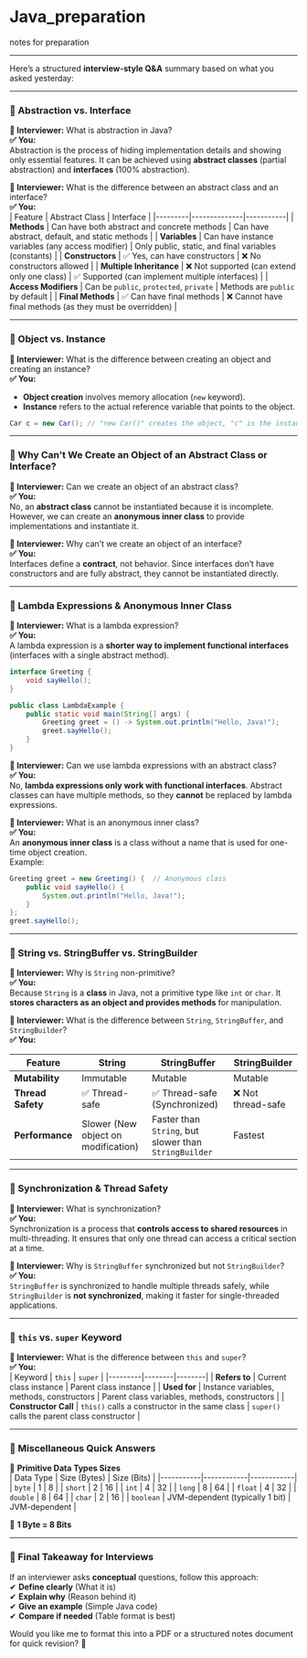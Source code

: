 # Java_preparation
notes for preparation 

--------------------------------------------------------------------------------------------------------------------------------------------------------------------------------------------------------------------

Here’s a structured **interview-style Q&A** summary based on what you asked yesterday:  

---

### **🔹 Abstraction vs. Interface**  
**🔸 Interviewer:** What is abstraction in Java?  
**✅ You:**  
Abstraction is the process of hiding implementation details and showing only essential features. It can be achieved using **abstract classes** (partial abstraction) and **interfaces** (100% abstraction).  

**🔸 Interviewer:** What is the difference between an abstract class and an interface?  
**✅ You:**  
| Feature | Abstract Class | Interface |
|---------|--------------|-----------|
| **Methods** | Can have both abstract and concrete methods | Can have abstract, default, and static methods |
| **Variables** | Can have instance variables (any access modifier) | Only public, static, and final variables (constants) |
| **Constructors** | ✅ Yes, can have constructors | ❌ No constructors allowed |
| **Multiple Inheritance** | ❌ Not supported (can extend only one class) | ✅ Supported (can implement multiple interfaces) |
| **Access Modifiers** | Can be `public`, `protected`, `private` | Methods are `public` by default |
| **Final Methods** | ✅ Can have final methods | ❌ Cannot have final methods (as they must be overridden) |

---

### **🔹 Object vs. Instance**  
**🔸 Interviewer:** What is the difference between creating an object and creating an instance?  
**✅ You:**  
- **Object creation** involves memory allocation (`new` keyword).  
- **Instance** refers to the actual reference variable that points to the object.  
```java
Car c = new Car(); // "new Car()" creates the object, "c" is the instance
```

---

### **🔹 Why Can't We Create an Object of an Abstract Class or Interface?**  
**🔸 Interviewer:** Can we create an object of an abstract class?  
**✅ You:**  
No, an **abstract class** cannot be instantiated because it is incomplete. However, we can create an **anonymous inner class** to provide implementations and instantiate it.  

**🔸 Interviewer:** Why can’t we create an object of an interface?  
**✅ You:**  
Interfaces define a **contract**, not behavior. Since interfaces don’t have constructors and are fully abstract, they cannot be instantiated directly.

---

### **🔹 Lambda Expressions & Anonymous Inner Class**  
**🔸 Interviewer:** What is a lambda expression?  
**✅ You:**  
A lambda expression is a **shorter way to implement functional interfaces** (interfaces with a single abstract method).  

```java
interface Greeting {
    void sayHello();
}

public class LambdaExample {
    public static void main(String[] args) {
        Greeting greet = () -> System.out.println("Hello, Java!");
        greet.sayHello();
    }
}
```

**🔸 Interviewer:** Can we use lambda expressions with an abstract class?  
**✅ You:**  
No, **lambda expressions only work with functional interfaces**. Abstract classes can have multiple methods, so they **cannot** be replaced by lambda expressions.

**🔸 Interviewer:** What is an anonymous inner class?  
**✅ You:**  
An **anonymous inner class** is a class without a name that is used for one-time object creation.  
Example:
```java
Greeting greet = new Greeting() {  // Anonymous class
    public void sayHello() {
        System.out.println("Hello, Java!");
    }
};
greet.sayHello();
```

---

### **🔹 String vs. StringBuffer vs. StringBuilder**  
**🔸 Interviewer:** Why is `String` non-primitive?  
**✅ You:**  
Because `String` is a **class** in Java, not a primitive type like `int` or `char`. It **stores characters as an object and provides methods** for manipulation.

**🔸 Interviewer:** What is the difference between `String`, `StringBuffer`, and `StringBuilder`?  
**✅ You:**  

| Feature | String | StringBuffer | StringBuilder |
|---------|--------|-------------|--------------|
| **Mutability** | Immutable | Mutable | Mutable |
| **Thread Safety** | ✅ Thread-safe | ✅ Thread-safe (Synchronized) | ❌ Not thread-safe |
| **Performance** | Slower (New object on modification) | Faster than `String`, but slower than `StringBuilder` | Fastest |

---

### **🔹 Synchronization & Thread Safety**  
**🔸 Interviewer:** What is synchronization?  
**✅ You:**  
Synchronization is a process that **controls access to shared resources** in multi-threading. It ensures that only one thread can access a critical section at a time.

**🔸 Interviewer:** Why is `StringBuffer` synchronized but not `StringBuilder`?  
**✅ You:**  
`StringBuffer` is synchronized to handle multiple threads safely, while `StringBuilder` is **not synchronized**, making it faster for single-threaded applications.

---

### **🔹 `this` vs. `super` Keyword**  
**🔸 Interviewer:** What is the difference between `this` and `super`?  
**✅ You:**  
| Keyword | `this` | `super` |
|---------|--------|--------|
| **Refers to** | Current class instance | Parent class instance |
| **Used for** | Instance variables, methods, constructors | Parent class variables, methods, constructors |
| **Constructor Call** | `this()` calls a constructor in the same class | `super()` calls the parent class constructor |

---

### **🔹 Miscellaneous Quick Answers**
🔹 **Primitive Data Types Sizes**  
| Data Type | Size (Bytes) | Size (Bits) |
|-----------|------------|------------|
| `byte` | 1 | 8 |
| `short` | 2 | 16 |
| `int` | 4 | 32 |
| `long` | 8 | 64 |
| `float` | 4 | 32 |
| `double` | 8 | 64 |
| `char` | 2 | 16 |
| `boolean` | JVM-dependent (typically 1 bit) | JVM-dependent |

🔹 **1 Byte = 8 Bits**  

---

### **🔹 Final Takeaway for Interviews**
If an interviewer asks **conceptual** questions, follow this approach:  
✔ **Define clearly** (What it is)  
✔ **Explain why** (Reason behind it)  
✔ **Give an example** (Simple Java code)  
✔ **Compare if needed** (Table format is best)

Would you like me to format this into a PDF or a structured notes document for quick revision? 🚀
